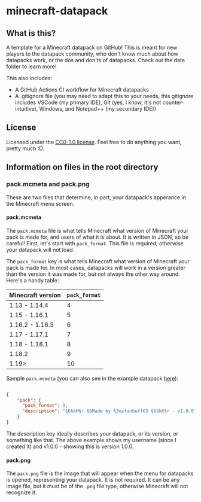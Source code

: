 # minecraft-datapack

## What is this?

A template for a Minecraft datapack on GitHub! This is meant for new players to the datapack community, who don't know much about how datapacks work, or the dos and don'ts of datapacks. Check out the data folder to learn more!

This also includes:

- A GitHub Actions CI workflow for Minecraft datapacks
- A .gitignore file (you may need to adapt this to your needs, this gitignore includes VSCode (my primary IDE), Git (yes, I know, it's not counter-intuitive), Windows, and Notepad++ (my secondary IDE))

## License

Licensed under the [CC0-1.0 license](LICENSE.md). Feel free to do anything you want, pretty much :D.

## Information on files in the root directory

### pack.mcmeta and pack.png

These are two files that determine, in part, your datapack's apperance in the Minecraft menu screen.

#### pack.mcmeta

The `pack.mcmeta` file is what tells Minecraft what version of Minecraft your pack is made for, and users of what it is about. It is written in JSON, so be careful! First, let's start with `pack_format`. This file is required, otherwise your datapack will not load.

The `pack_format` key is what tells Minecraft what version of Minecraft your pack is made for. In most cases, datapacks will work in a version greater than the version it was made for, but not always the other way around. Here's a handy table:

| Minecraft version | `pack_format` |
| ----------------- | ------------- |
| 1.13 - 1.14.4     | 4             |
| 1.15 - 1.16.1     | 5             |
| 1.16.2 - 1.16.5   | 6             |
| 1.17 - 1.17.1     | 7             |
| 1.18 - 1.18.1     | 8             |
| 1.18.2            | 9             |
| 1.19>            | 10            |

Sample `pack.mcmeta` (you can also see in the example datapack [here](pack.mcmeta)):

```json

{
    "pack": {
      "pack_format": 9,
      "description": "§6§kM§r §6Made by §3osfanbuff63 §6§kK§r - v1.0.0"
    }
}

```

The description key ideally describes your datapack, or its version, or something like that. The above example shows my username (since I created it) and v1.0.0 - showing this is version 1.0.0.

#### pack.png

The `pack.png` file is the image that will appear when the menu for datapacks is opened, representing your datapack. It is not required. It can be any image file, but it must be of the `.png` file type, otherwise Minecraft will not recognize it.
